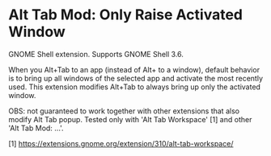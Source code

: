 Alt Tab Mod: Only Raise Activated Window
========================================

GNOME Shell extension. Supports GNOME Shell 3.6.

When you Alt+Tab to an app (instead of Alt+<Key Above Tab> to a window), default behavior is to bring up all windows of the selected app and activate the most recently used. This extension modifies Alt+Tab to always bring up only the activated window.

OBS: not guaranteed to work together with other extensions that also modify Alt Tab popup. Tested only with 'Alt Tab Workspace' [1] and other 'Alt Tab Mod: ...'.

[1] https://extensions.gnome.org/extension/310/alt-tab-workspace/
